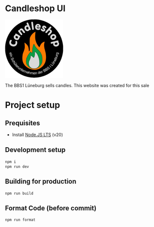 # Candleshop UI

![LOGO](img/logo_small.png)

The BBS1 Lüneburg sells candles.
This website was created for this sale

# Project setup

## Prequisites

-   Install [Node.JS LTS](https://nodejs.org/en) (v20)

## Development setup

```
npm i
npm run dev
```

## Building for production

```
npm run build
```

## Format Code (before commit)

```
npm run format
```
